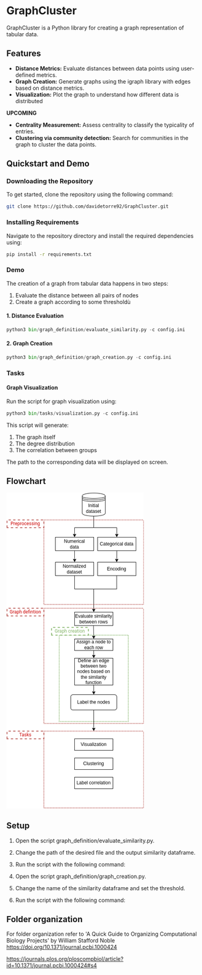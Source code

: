 # GraphCluster

GraphCluster is a Python library for creating a graph representation of tabular data.

## Features

- **Distance Metrics:** Evaluate distances between data points using user-defined metrics.
- **Graph Creation:** Generate graphs using the igraph library with edges based on distance metrics.
- **Visualization:** Plot the graph to understand how different data is distributed

**UPCOMING**
- **Centrality Measurement:** Assess centrality to classify the typicality of entries.
- **Clustering via community detection:** Search for communities in the graph to cluster the data points.

## Quickstart and Demo

### Downloading the Repository

To get started, clone the repository using the following command:

```bash
git clone https://github.com/davidetorre92/GraphCluster.git
```
### Installing Requirements
Navigate to the repository directory and install the required dependencies using:
```bash
pip install -r requirements.txt
```
### Demo
The creation of a graph from tabular data happens in two steps:
1. Evaluate the distance between all pairs of nodes
2. Create a graph according to some thresholdù

#### 1. Distance Evaluation

```python
python3 bin/graph_definition/evaluate_similarity.py -c config.ini
```

#### 2. Graph Creation
```python
python3 bin/graph_definition/graph_creation.py -c config.ini
```
### Tasks
#### Graph Visualization
Run the script for graph visualization using:
```python
python3 bin/tasks/visualization.py -c config.ini
```
This script will generate:
1. The graph itself
2. The degree distribution
3. The correlation between groups

The path to the corresponding data will be displayed on screen.
## Flowchart
![plot](./GraphCluster.png)

## Setup
1. Open the script graph_definition/evaluate_similarity.py.
2. Change the path of the desired file and the output similarity dataframe.
3. Run the script with the following command:

1. Open the script graph_definition/graph_creation.py.
2. Change the name of the similarity dataframe and set the threshold.
3. Run the script with the following command:

## Folder organization
For folder organization refer to 'A Quick Guide to Organizing Computational Biology Projects' by William Stafford Noble
https://doi.org/10.1371/journal.pcbi.1000424

https://journals.plos.org/ploscompbiol/article?id=10.1371/journal.pcbi.1000424#s4
